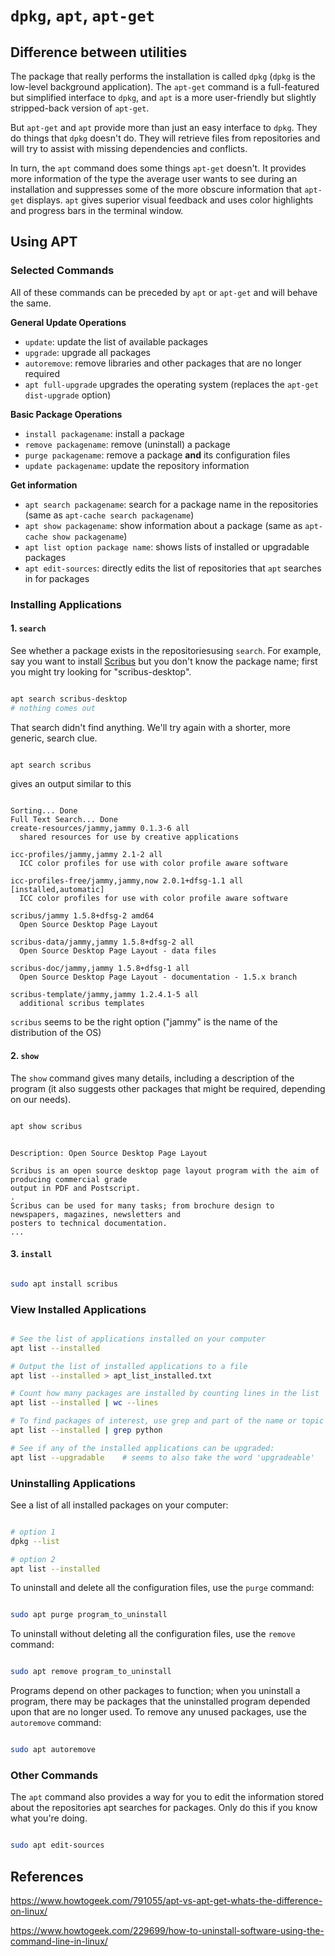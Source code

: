 # `dpkg`, `apt`, `apt-get`

## Difference between utilities

The package that really performs the installation is called `dpkg` (`dpkg` is the low-level
background application). The `apt-get` command is a full-featured but simplified interface to
`dpkg`, and `apt` is a more user-friendly but slightly stripped-back version of `apt-get`.

But `apt-get` and `apt` provide more than just an easy interface to `dpkg`. They do things that
`dpkg` doesn't do. They will retrieve files from repositories and will try to assist with missing
dependencies and conflicts.

In turn, the `apt` command does some things `apt-get` doesn't. It provides more information of the
type the average user wants to see during an installation and suppresses some of the more obscure
information that `apt-get` displays. `apt` gives superior visual feedback and uses color highlights
and progress bars in the terminal window.


<!-- ≈≈≈≈≈≈≈≈≈≈≈≈≈≈≈≈≈≈≈≈≈≈≈≈≈≈≈≈≈≈≈≈≈≈≈≈≈≈≈≈≈≈≈***≈≈≈≈≈≈≈≈≈≈≈≈≈≈≈≈≈≈≈≈≈≈≈≈≈≈≈≈≈≈≈≈≈≈≈≈≈≈≈≈≈≈≈≈≈ -->
## Using APT

### Selected Commands

All of these commands can be preceded by `apt` or `apt-get` and will behave the same.

**General Update Operations**

* `update`: update the list of available packages
* `upgrade`: upgrade all packages
* `autoremove`: remove libraries and other packages that are no longer required
* `apt full-upgrade` upgrades the operating system (replaces the `apt-get dist-upgrade` option)

**Basic Package Operations**

* `install packagename`: install a package
* `remove packagename`: remove (uninstall) a package
* `purge packagename`: remove a package **and** its configuration files
* `update packagename`: update the repository information

**Get information**

* `apt search packagename`: search for a package name in the repositories 
(same as `apt-cache search packagename`)
* `apt show packagename`: show information about a package (same as `apt-cache show packagename`) 
* `apt list option package name`: shows lists of installed or upgradable packages
* `apt edit-sources`: directly edits the list of repositories that `apt` searches in for packages

### Installing Applications

#### 1. `search`

See whether a package exists in the repositoriesusing `search`. For example, say you want to
install [Scribus][] but you don't know the package name; first you might try looking
for "scribus-desktop". 

```Bash

apt search scribus-desktop
# nothing comes out

```

That search didn't find anything. We'll try again with a shorter, more generic, search clue.

```Bash

apt search scribus

```

gives an output similar to this

```

Sorting... Done
Full Text Search... Done
create-resources/jammy,jammy 0.1.3-6 all
  shared resources for use by creative applications

icc-profiles/jammy,jammy 2.1-2 all
  ICC color profiles for use with color profile aware software

icc-profiles-free/jammy,jammy,now 2.0.1+dfsg-1.1 all [installed,automatic]
  ICC color profiles for use with color profile aware software

scribus/jammy 1.5.8+dfsg-2 amd64
  Open Source Desktop Page Layout

scribus-data/jammy,jammy 1.5.8+dfsg-2 all
  Open Source Desktop Page Layout - data files

scribus-doc/jammy,jammy 1.5.8+dfsg-1 all
  Open Source Desktop Page Layout - documentation - 1.5.x branch

scribus-template/jammy,jammy 1.2.4.1-5 all
  additional scribus templates

```

`scribus` seems to be the right option ("jammy" is the name of the distribution of the OS) 

#### 2. `show`

The `show` command gives many details, including a description of the program (it also suggests
other packages that might be required, depending on our needs).

```Bash

apt show scribus

```

```

Description: Open Source Desktop Page Layout

Scribus is an open source desktop page layout program with the aim of producing commercial grade
output in PDF and Postscript.
.
Scribus can be used for many tasks; from brochure design to newspapers, magazines, newsletters and
posters to technical documentation.
...

```

#### 3. `install`

```Bash

sudo apt install scribus

```

<!-- ≈≈≈≈≈≈≈≈≈≈≈≈≈≈≈≈≈≈≈≈≈≈≈≈≈≈≈≈≈≈≈≈≈≈≈≈≈≈≈≈≈ -->
### View Installed Applications

```Bash

# See the list of applications installed on your computer
apt list --installed

# Output the list of installed applications to a file
apt list --installed > apt_list_installed.txt

# Count how many packages are installed by counting lines in the list
apt list --installed | wc --lines

# To find packages of interest, use grep and part of the name or topic of interest
apt list --installed | grep python

# See if any of the installed applications can be upgraded:
apt list --upgradable    # seems to also take the word 'upgradeable'

```

<!-- ≈≈≈≈≈≈≈≈≈≈≈≈≈≈≈≈≈≈≈≈≈≈≈≈≈≈≈≈≈≈≈≈≈≈≈≈≈≈≈≈≈ -->
### Uninstalling Applications

See a list of all installed packages on your computer:

```Bash

# option 1
dpkg --list

# option 2
apt list --installed

```

To uninstall and delete all the configuration files, use the `purge` command:

```Bash

sudo apt purge program_to_uninstall

```

To uninstall without deleting all the configuration files, use the `remove` command:

```Bash

sudo apt remove program_to_uninstall

```

Programs depend on other packages to function; when you uninstall a program, there may be packages
that the uninstalled program depended upon that are no longer used. To remove any unused packages,
use the `autoremove` command:

```Bash

sudo apt autoremove

```

<!-- ≈≈≈≈≈≈≈≈≈≈≈≈≈≈≈≈≈≈≈≈≈≈≈≈≈≈≈≈≈≈≈≈≈≈≈≈≈≈≈≈≈ -->
### Other Commands

The `apt` command also provides a way for you to edit the information stored about the repositories
apt searches for packages. Only do this if you know what you're doing. 

```Bash

sudo apt edit-sources

```

## References

https://www.howtogeek.com/791055/apt-vs-apt-get-whats-the-difference-on-linux/

https://www.howtogeek.com/229699/how-to-uninstall-software-using-the-command-line-in-linux/

[Scribus]: https://www.scribus.net/
